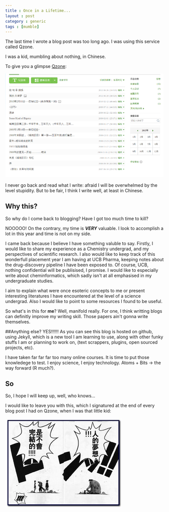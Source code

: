 ```yaml
---
title : Once in a Lifetime...
layout : post
category : generic
tags : [mumble]
---
```


The last time I wrote a blog post was too long ago. I was using this service called Qzone. 
<!--- and I was more focused on the writing than the formatting. -->

I was a kid, mumbling about nothing, in Chinese.

To give you a glimpse [Qzone](http://user.qzone.qq.com/348601585):


![qzone](/assets/img/qzone.png) 


I never go back and read what I write: afraid I will be overwhelmed by the level stupidity. But to be fair, I think I write well, at least in Chinese.

## Why this?

So why do I come back to blogging? Have I got too much time to kill?

NOOOOO! On the contrary, my time is **_VERY_** valuable. I look to accomplish a lot in this year and time is not on my side. 

I came back because I believe I have something valuble to say. Firstly, I would like to share my experience as a Chemistry undergrad, and my perspectives of scientific research. 
I also would like to keep track of this wonderfull placement year I am having at UCB Pharma, keeping notes about the drug-discovery pipeline I have been exposed to. Of course, UCB, nothing confidential will be publisised, I promise.
I would like to especially write about cheminformatics, which sadly isn't at all emphasised in my undergraduate studies.

I aim to explain what were once esoteric concepts to me or present interesting literatures I have encountered at the level of a science undergrad. Also I would like to point to some resources I found to be useful.

So what's in this for **me**? Well, manifold really. For one, I think writting blogs can definitly improve my writing skill. Those papers ain't gonna write themselves.

##Anything else?
YES!!!!!! As you can see this blog is hosted on github, using Jekyll, which is a new tool I am learning to use, along with other funky stuffs I am or planning to work on, (text scrappers, plugins, open sourced projects, etc).

I have taken far far far too many online courses. It is time to put those knowledege to test. I enjoy science, I enjoy technology. Atoms + Bits -> the way forward (R much?).

## So
So, I hope I will keep up, well, who knows...

I would like to leave you with this, which I signatured at the end of every blog post I had on Qzone, when I was that little kid:

![onepiece](/assets/img/generic/人的梦想.jpg)




